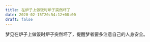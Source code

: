 ```yaml
---
title: 在炉子上做饭时炉子突然坏了
date: 2020-02-15T20:54:12+08:00
draft: false
---
```


梦见在炉子上做饭时炉子突然坏了，提醒梦者要多注意自己的人身安全。<br>
